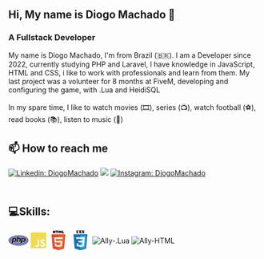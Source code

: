 ## Hi, My name is Diogo Machado 👋

<h3> A Fullstack Developer</h3>
My name is Diogo Machado, I'm from Brazil (🇧🇷). I am a Developer since 2022, currently studying PHP and Laravel, I have knowledge in JavaScript, HTML and CSS, i like to work with professionals and learn from them.
My last project was a volunteer for 8 months at FiveM, developing and configuring the game, with .Lua and HeidiSQL
<br></br>
In my spare time, I like to watch movies (🎞️), series (📺), watch football (⚽️), read books (📚), listen to music (🎵)


## 📫 How to reach me
[![Linkedin: DiogoMachado](https://www.vectorlogo.zone/logos/linkedin/linkedin-ar21.svg)](www.linkedin.com/in/DiogoMachado-DM)
<a href = "mailto:diogomachadocmb@gmail.com"><img src="https://www.vectorlogo.zone/logos/gmail/gmail-ar21.svg" target="_blank"></a>
[![Instagram: DiogoMachado](https://www.vectorlogo.zone/logos/instagram/instagram-ar21.svg)](https://www.instagram.com/diogomachado_021/)

## <br>💻Skills:</br>

<div  style="display: inline_block">
  <img align="center" alt="Ally-PHP" height="40" width="40" src="https://raw.githubusercontent.com/devicons/devicon/master/icons/php/php-original.svg" />
  <img align="center" alt="Ally-Js" height="32" width="32" src="https://raw.githubusercontent.com/devicons/devicon/master/icons/javascript/javascript-plain.svg">
  <img align="center" alt="Ally-HTML5" height="40" width="40" src="https://raw.githubusercontent.com/devicons/devicon/master/icons/html5/html5-original-wordmark.svg" /> 
  <img align="center" alt="Ally-CSS" height="40" width="40" src="https://raw.githubusercontent.com/devicons/devicon/master/icons/css3/css3-original-wordmark.svg">
  <img align="center" alt="Ally-.Lua" height="40" width="40" src="https://www.vectorlogo.zone/logos/lua/lua-icon.svg"/>
  <img align="center" alt="Ally-HTML" height="40" width="40" src="https://www.vectorlogo.zone/logos/mariadb/mariadb-icon.svg">
</div>

